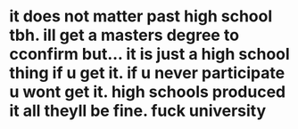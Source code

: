 it does not matter past high school tbh.
ill get a masters degree to cconfirm but...
it is just a high school thing if u get it.
if u never participate u wont get it.
high schools produced it all theyll be fine.
fuck university 
================================================================================
